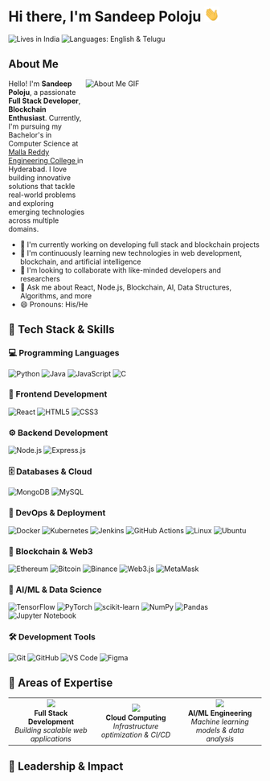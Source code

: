 # Hi there, I'm Sandeep Poloju <img src="https://raw.githubusercontent.com/moit-bytes/Profile/main/Hi.gif" width="30px">

<p>
  <img src="https://img.shields.io/badge/Lives-India-blue" alt="Lives in India" />
  <img src="https://img.shields.io/badge/Languages-English%20%26%20Telugu-brightgreen" alt="Languages: English & Telugu" />
</p>

## About Me

<img align="right" alt="About Me GIF" src="https://media.giphy.com/media/SWoSkN6DxTszqIKEqv/giphy.gif" width="350" height="300" />

Hello! I'm **Sandeep Poloju**, a passionate **Full Stack Developer**, **Blockchain Enthusiast**. Currently, I'm pursuing my Bachelor's in Computer Science at [Malla Reddy Engineering College ](https://www.mrec.ac.in/) in Hyderabad. I love building innovative solutions that tackle real-world problems and exploring emerging technologies across multiple domains.


- 🔭 I'm currently working on developing full stack and blockchain projects 
- 🌱 I'm continuously learning new technologies in web development, blockchain, and artificial intelligence  
- 👯 I'm looking to collaborate with like-minded developers and researchers  
- 💬 Ask me about React, Node.js, Blockchain, AI, Data Structures, Algorithms, and more  
- 😄 Pronouns: His/He



## 🚀 Tech Stack & Skills

### 💻 Programming Languages
![Python](https://img.shields.io/badge/Python-3776AB?style=for-the-badge&logo=python&logoColor=white)
![Java](https://img.shields.io/badge/Java-ED8B00?style=for-the-badge&logo=openjdk&logoColor=white)
![JavaScript](https://img.shields.io/badge/JavaScript-F7DF1E?style=for-the-badge&logo=javascript&logoColor=black)
![C](https://img.shields.io/badge/C-00599C?style=for-the-badge&logo=c&logoColor=white)

### 🎨 Frontend Development
![React](https://img.shields.io/badge/React-20232A?style=for-the-badge&logo=react&logoColor=61DAFB)
![HTML5](https://img.shields.io/badge/HTML5-E34F26?style=for-the-badge&logo=html5&logoColor=white)
![CSS3](https://img.shields.io/badge/CSS3-1572B6?style=for-the-badge&logo=css3&logoColor=white)

### ⚙️ Backend Development
![Node.js](https://img.shields.io/badge/Node.js-43853D?style=for-the-badge&logo=node.js&logoColor=white)
![Express.js](https://img.shields.io/badge/Express.js-404D59?style=for-the-badge&logo=express&logoColor=white)

### 🗄️ Databases & Cloud
![MongoDB](https://img.shields.io/badge/MongoDB-4EA94B?style=for-the-badge&logo=mongodb&logoColor=white)
![MySQL](https://img.shields.io/badge/MySQL-005C84?style=for-the-badge&logo=mysql&logoColor=white)

### 🚀 DevOps & Deployment
![Docker](https://img.shields.io/badge/docker-0db7ed.svg?style=for-the-badge&logo=docker&logoColor=white)
![Kubernetes](https://img.shields.io/badge/kubernetes-326ce5.svg?style=for-the-badge&logo=kubernetes&logoColor=white)
![Jenkins](https://img.shields.io/badge/jenkins-D24939.svg?style=for-the-badge&logo=jenkins&logoColor=white)
![GitHub Actions](https://img.shields.io/badge/github%20actions-2671E5.svg?style=for-the-badge&logo=githubactions&logoColor=white)
![Linux](https://img.shields.io/badge/Linux-FCC624?style=for-the-badge&logo=linux&logoColor=black)
![Ubuntu](https://img.shields.io/badge/Ubuntu-E95420?style=for-the-badge&logo=ubuntu&logoColor=white)

### 🔗 Blockchain & Web3
![Ethereum](https://img.shields.io/badge/Ethereum-3C3C3D?style=for-the-badge&logo=Ethereum&logoColor=white)
![Bitcoin](https://img.shields.io/badge/Bitcoin-000?style=for-the-badge&logo=bitcoin&logoColor=white)
![Binance](https://img.shields.io/badge/Binance-FCD535?style=for-the-badge&logo=binance&logoColor=white)
![Web3.js](https://img.shields.io/badge/web3.js-F16822?style=for-the-badge&logo=web3.js&logoColor=white)
![MetaMask](https://img.shields.io/badge/MetaMask-F6851B?style=for-the-badge&logo=MetaMask&logoColor=white)

### 🤖 AI/ML & Data Science
![TensorFlow](https://img.shields.io/badge/TensorFlow-FF6F00?style=for-the-badge&logo=tensorflow&logoColor=white)
![PyTorch](https://img.shields.io/badge/PyTorch-EE4C2C?style=for-the-badge&logo=pytorch&logoColor=white)
![scikit-learn](https://img.shields.io/badge/scikit--learn-F7931E?style=for-the-badge&logo=scikit-learn&logoColor=white)
![NumPy](https://img.shields.io/badge/numpy-013243?style=for-the-badge&logo=numpy&logoColor=white)
![Pandas](https://img.shields.io/badge/pandas-150458?style=for-the-badge&logo=pandas&logoColor=white)
![Jupyter Notebook](https://img.shields.io/badge/jupyter-FA0F00.svg?style=for-the-badge&logo=jupyter&logoColor=white)

### 🛠️ Development Tools
![Git](https://img.shields.io/badge/git-F05033.svg?style=for-the-badge&logo=git&logoColor=white)
![GitHub](https://img.shields.io/badge/github-121013.svg?style=for-the-badge&logo=github&logoColor=white)
![VS Code](https://img.shields.io/badge/Visual%20Studio%20Code-0078d7.svg?style=for-the-badge&logo=visual-studio-code&logoColor=white)
![Figma](https://img.shields.io/badge/figma-F24E1E.svg?style=for-the-badge&logo=figma&logoColor=white)

## 🎯 Areas of Expertise

<div align="center">

<table>
  <tr>
    <td align="center" width="200">
      <img src="https://skillicons.dev/icons?i=react,nodejs" /><br>
      <strong>Full Stack Development</strong><br>
      <em>Building scalable web applications</em>
    </td>
    <td align="center" width="200">
      <img src="https://skillicons.dev/icons?i=aws,gcp,docker" /><br>
      <strong>Cloud Computing</strong><br>
      <em>Infrastructure optimization & CI/CD</em>
    </td>
    <td align="center" width="200">
      <img src="https://skillicons.dev/icons?i=python,tensorflow,pytorch" /><br>
      <strong>AI/ML Engineering</strong><br>
      <em>Machine learning models & data analysis</em>
    </td>
  </tr>
</table>

</div>


## 🌟 Leadership & Impact


